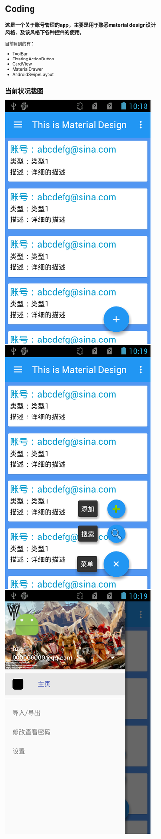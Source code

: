 # Coding

### 这是一个关于账号管理的app，主要是用于熟悉material design设计风格，及该风格下各种控件的使用。

目前用到的有：
- ToolBar
- FloatingActionButton
- CardView
- MaterialDrawer
- AndroidSwipeLayout

## 当前状况截图

![main](/screenshoots/main.png) ![fab](/screenshoots/floatingactionbutton.png) ![md](/screenshoots/materialdrawer.png)